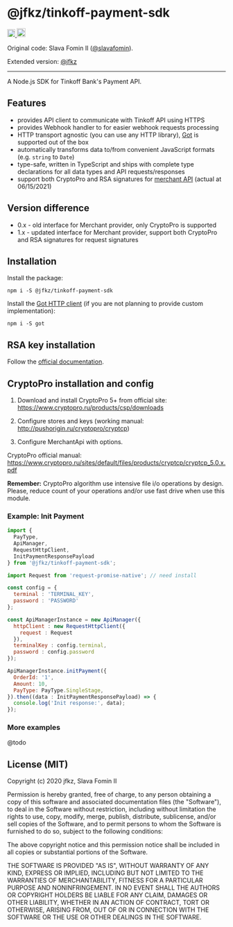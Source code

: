
# @jfkz/tinkoff-payment-sdk

<!-- NPM Badge -->
<a href="https://www.npmjs.com/package/@jfkz/tinkoff-payment-sdk">
  <img src="https://badge.fury.io/js/%40jfkz%2Ftinkoff-payment-sdk.svg" alt="npm version" height="18">
</a>

<!-- MIT License Badge -->
<a href="https://opensource.org/licenses/MIT">
  <img src="https://img.shields.io/badge/License-MIT-yellow.svg" alt="License: MIT" height="20">
</a>

Original code: Slava Fomin II ([@slavafomin](https://github.com/slavafomin)).

Extended version: [@jfkz](https://github.com/jfkz)

---

A Node.js SDK for Tinkoff Bank's Payment API.

## Features

- provides API client to communicate with Tinkoff API using HTTPS
- provides Webhook handler to for easier webhook requests processing
- HTTP transport agnostic (you can use any HTTP library),
  [Got][Got] is supported out of the box
- automatically transforms data to/from convenient JavaScript formats
  (e.g. `string` to `Date`)
- type-safe, written in TypeScript and ships with complete type declarations
  for all data types and API requests/responses
- support both CryptoPro and RSA signatures for [merchant API](https://acdn.tinkoff.ru/static/documents/merchant_api_protocoI_e2c.pdf) (actual at 06/15/2021)

## Version difference

* 0.x - old interface for Merchant provider, only CryptoPro is supported
* 1.x - updated interface for Merchant provider, support both CryptoPro and RSA signatures for request signatures

## Installation

Install the package:

`npm i -S @jfkz/tinkoff-payment-sdk`

Install the [Got HTTP client][Got]
(if you are not planning to provide custom implementation):

`npm i -S got`

## RSA key installation

Follow the [official documentation](https://business.tinkoff.ru/openapi/docs#section/Sertifikaty/Vypusk-sertifikata).

## CryptoPro installation and config

1. Download and install CryptoPro 5+ from official site: https://www.cryptopro.ru/products/csp/downloads

2. Configure stores and keys (working manual: http://pushorigin.ru/cryptopro/cryptcp)

3. Configure MerchantApi with options.

CryptoPro official manual: https://www.cryptopro.ru/sites/default/files/products/cryptcp/cryptcp_5.0.x.pdf

**Remember:** CryptoPro algorithm use intensive file i/o operations by design. Please, reduce count of your operations and/or use fast drive when use this module.

### Example: Init Payment

```js
import {
  PayType,
  ApiManager,
  RequestHttpClient,
  InitPaymentResponsePayload
} from '@jfkz/tinkoff-payment-sdk';

import Request from 'request-promise-native'; // need install

const config = {
  terminal : 'TERMINAL_KEY',
  password : 'PASSWORD'
};

const ApiManagerInstance = new ApiManager({
  httpClient : new RequestHttpClient({
    request : Request
  }),
  terminalKey : config.terminal,
  password : config.password
});

ApiManagerInstance.initPayment({
  OrderId: '1',
  Amount: 10,
  PayType: PayType.SingleStage,
}).then((data : InitPaymentResponsePayload) => {
  console.log('Init response:', data);
});
```

### More examples

@todo


## License (MIT)

Copyright (c) 2020 jfkz, Slava Fomin II

Permission is hereby granted, free of charge, to any person obtaining a copy
of this software and associated documentation files (the "Software"), to deal
in the Software without restriction, including without limitation the rights
to use, copy, modify, merge, publish, distribute, sublicense, and/or sell
copies of the Software, and to permit persons to whom the Software is
furnished to do so, subject to the following conditions:

The above copyright notice and this permission notice shall be included in all
copies or substantial portions of the Software.

THE SOFTWARE IS PROVIDED "AS IS", WITHOUT WARRANTY OF ANY KIND, EXPRESS OR
IMPLIED, INCLUDING BUT NOT LIMITED TO THE WARRANTIES OF MERCHANTABILITY,
FITNESS FOR A PARTICULAR PURPOSE AND NONINFRINGEMENT. IN NO EVENT SHALL THE
AUTHORS OR COPYRIGHT HOLDERS BE LIABLE FOR ANY CLAIM, DAMAGES OR OTHER
LIABILITY, WHETHER IN AN ACTION OF CONTRACT, TORT OR OTHERWISE, ARISING FROM,
OUT OF OR IN CONNECTION WITH THE SOFTWARE OR THE USE OR OTHER DEALINGS IN THE
SOFTWARE.


  [Got]: https://github.com/sindresorhus/got
